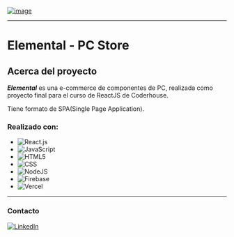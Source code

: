 [![image](https://cdn-icons-png.flaticon.com/256/625/625058.png)](https://entrega-final-ecommerce-ddk5xdrn0-ejz93.vercel.app)


-----------

# Elemental - PC Store

## Acerca del proyecto

***Elemental*** es una e-commerce de componentes de PC, realizada como proyecto final para el curso de ReactJS de Coderhouse.

Tiene formato de SPA(Single Page Application).

### Realizado con:

* ![React.js](https://img.shields.io/badge/ReactJS-20232A?style=for-the-badge&logo=react&logoColor=61DAFB)
* ![JavaScript](https://img.shields.io/badge/javascript-%23323330.svg?style=for-the-badge&logo=javascript&logoColor=%23F7DF1E)
* ![HTML5](https://img.shields.io/badge/html5-%23E34F26.svg?style=for-the-badge&logo=html5&logoColor=white)
* ![CSS](https://img.shields.io/badge/CSS3-1572B6?style=for-the-badge&logo=css3&logoColor=white)
* ![NodeJS](https://img.shields.io/badge/node.js-6DA55F?style=for-the-badge&logo=node.js&logoColor=white)
* ![Firebase](https://img.shields.io/badge/firebase-%23039BE5.svg?style=for-the-badge&logo=firebase)
* ![Vercel](https://img.shields.io/badge/vercel-%23000000.svg?style=for-the-badge&logo=vercel&logoColor=white)
-----------
### Contacto

[![LinkedIn](https://img.shields.io/badge/linkedin-%230077B5.svg?&style=for-the-badge&logo=linkedin&logoColor=white)](linkedin.com/in/estanislaojuarez93/)